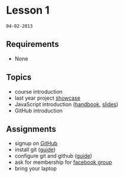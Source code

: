 # Lesson 1
`04-02-2013`

## Requirements

* None

## Topics

* course introduction
* last year project [showcase](http://cvdlab.github.com/plasm.js/showcase.html#/category/villas)
* JavaScript introduction ([handbook](https://github.com/cvdlab/javascript-crumbs/blob/master/chapters/introduction/Readme.md), [slides](https://github.com/cvdlab/javascript-crumbs-slides/blob/master/chapters/introduction/Readme.md))
* GitHub introduction

## Assignments

* signup on [GitHub](https://github.com/)
* install git ([guide](https://github.com/cvdlab/git-crumbs/blob/master/git/Readme.md#download-and-install))
* configure git and github ([guide](https://help.github.com/articles/set-up-git))
* ask for membership for [facebook group](https://www.facebook.com/groups/cvdlab/)
* bring your laptop
